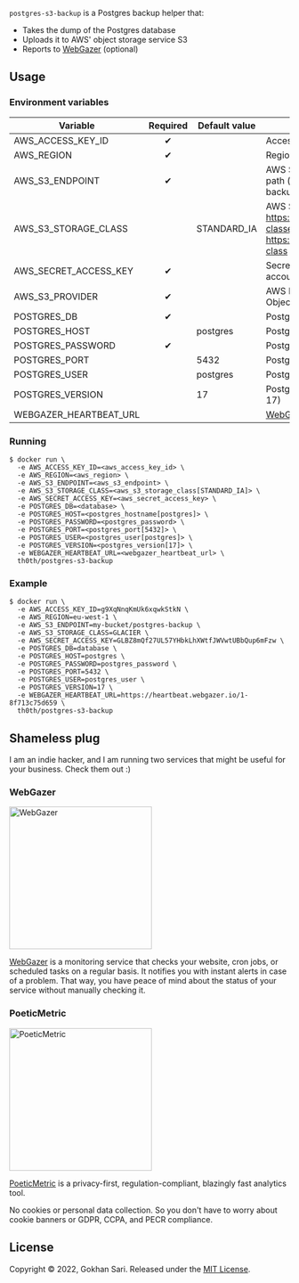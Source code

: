 `postgres-s3-backup` is a Postgres backup helper that:

* Takes the dump of the Postgres database
* Uploads it to AWS' object storage service S3
* Reports to [WebGazer](https://www.webgazer.io) (optional)

## Usage

### Environment variables

| Variable               | Required | Default value | Description                                                                                                                   |
|------------------------|:--------:|---------------|-------------------------------------------------------------------------------------------------------------------------------|
| AWS_ACCESS_KEY_ID      |    ✔     |               | Access key id for the AWS account                                                                                             |
| AWS_REGION             |    ✔     |               | Region for the AWS bucket                                                                                                     |
| AWS_S3_ENDPOINT        |    ✔     |               | AWS S3 endpoint with bucket and path (e.g. "my-bucket/postgres-backup")                                                       |
| AWS_S3_STORAGE_CLASS   |          | STANDARD_IA   | AWS S3 storage class (see https://aws.amazon.com/s3/storage-classes/ and https://rclone.org/s3/#s3-storage-class for options. |
| AWS_SECRET_ACCESS_KEY  |    ✔     |               | Secret access key for the AWS account                                                                                         |
| AWS_S3_PROVIDER        |    ✔     |               | AWS Provider for compatible S3 Object Storage                                                                                 |
| POSTGRES_DB            |    ✔     |               | Postgres server database                                                                                                      |
| POSTGRES_HOST          |          | postgres      | Postgres server host                                                                                                          |
| POSTGRES_PASSWORD      |    ✔     |               | Postgres server password                                                                                                      |
| POSTGRES_PORT          |          | 5432          | Postgres server port                                                                                                          |
| POSTGRES_USER          |          | postgres      | Postgres server user                                                                                                          |
| POSTGRES_VERSION       |          | 17            | Postgres server version (15, 16 or 17)                                                                                        |
| WEBGAZER_HEARTBEAT_URL |          |               | [WebGazer Heartbeat Monitor](https://www.webgazer.io/services/cron-job-monitoring) URL                                        |

### Running

```shell
$ docker run \
  -e AWS_ACCESS_KEY_ID=<aws_access_key_id> \
  -e AWS_REGION=<aws_region> \
  -e AWS_S3_ENDPOINT=<aws_s3_endpoint> \
  -e AWS_S3_STORAGE_CLASS=<aws_s3_storage_class[STANDARD_IA]> \
  -e AWS_SECRET_ACCESS_KEY=<aws_secret_access_key> \
  -e POSTGRES_DB=<database> \
  -e POSTGRES_HOST=<postgres_hostname[postgres]> \
  -e POSTGRES_PASSWORD=<postgres_password> \
  -e POSTGRES_PORT=<postgres_port[5432]> \
  -e POSTGRES_USER=<postgres_user[postgres]> \
  -e POSTGRES_VERSION=<postgres_version[17]> \
  -e WEBGAZER_HEARTBEAT_URL=<webgazer_heartbeat_url> \
  th0th/postgres-s3-backup
```

### Example

```shell
$ docker run \
  -e AWS_ACCESS_KEY_ID=g9XqNnqKmUk6xqwkStkN \
  -e AWS_REGION=eu-west-1 \
  -e AWS_S3_ENDPOINT=my-bucket/postgres-backup \
  -e AWS_S3_STORAGE_CLASS=GLACIER \
  -e AWS_SECRET_ACCESS_KEY=GLBZ8mQf27UL57YHbkLhXWtfJWVwtUBbQup6mFzw \
  -e POSTGRES_DB=database \
  -e POSTGRES_HOST=postgres \
  -e POSTGRES_PASSWORD=postgres_password \
  -e POSTGRES_PORT=5432 \
  -e POSTGRES_USER=postgres_user \
  -e POSTGRES_VERSION=17 \
  -e WEBGAZER_HEARTBEAT_URL=https://heartbeat.webgazer.io/1-8f713c75d659 \
  th0th/postgres-s3-backup
```

## Shameless plug

I am an indie hacker, and I am running two services that might be useful for your business. Check them out :)

### WebGazer

[<img alt="WebGazer" src="https://user-images.githubusercontent.com/698079/162474223-f7e819c4-4421-4715-b8a2-819583550036.png" width="256" />](https://www.webgazer.io/?utm_source=github&utm_campaign=postgres-s3-backup-readme)

[WebGazer](https://www.webgazer.io/?utm_source=github&utm_campaign=postgres-s3-backup-readme) is a monitoring service
that checks your website, cron jobs, or scheduled tasks on a regular basis. It notifies
you with instant alerts in case of a problem. That way, you have peace of mind about the status of your service without
manually checking it.

### PoeticMetric

[<img alt="PoeticMetric" src="https://user-images.githubusercontent.com/698079/162474946-7c4565ba-5097-4a42-8821-d087e6f56a5d.png" width="256" />](https://www.poeticmetric.com/?utm_source=github&utm_campaign=postgres-s3-backup-readme)

[PoeticMetric](https://www.poeticmetric.com/?utm_source=github&utm_campaign=postgres-s3-backup-readme) is a
privacy-first, regulation-compliant, blazingly fast analytics tool.

No cookies or personal data collection. So you don't have to worry about cookie banners or GDPR, CCPA, and PECR
compliance.

## License

Copyright © 2022, Gokhan Sari. Released under the [MIT License](LICENSE).
